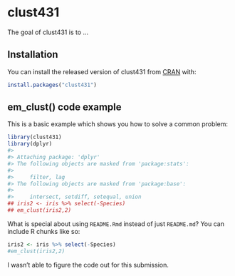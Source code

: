 
<!-- README.md is generated from README.Rmd. Please edit that file -->

# clust431

<!-- badges: start -->
<!-- badges: end -->

The goal of clust431 is to …

## Installation

You can install the released version of clust431 from
[CRAN](https://CRAN.R-project.org) with:

``` r
install.packages("clust431")
```

## em_clust() code example

This is a basic example which shows you how to solve a common problem:

``` r
library(clust431)
library(dplyr)
#> 
#> Attaching package: 'dplyr'
#> The following objects are masked from 'package:stats':
#> 
#>     filter, lag
#> The following objects are masked from 'package:base':
#> 
#>     intersect, setdiff, setequal, union
## iris2 <- iris %>% select(-Species)
## em_clust(iris2,2)
```

What is special about using `README.Rmd` instead of just `README.md`?
You can include R chunks like so:

``` r
iris2 <- iris %>% select(-Species)
#em_clust(iris2,2)
```

I wasn’t able to figure the code out for this submission.
